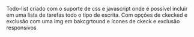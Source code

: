 Todo-list criado com o suporte de css e javascript onde é possível incluir em uma lista de tarefas todo o tipo de escrita. Com opções de ckecked e exclusão com uma img em bakcgrtound e ícones de ckeck e exclusão responsivos
